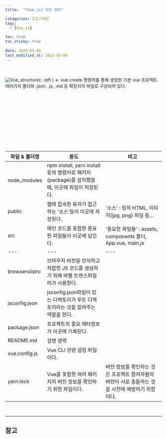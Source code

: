 ```yaml
---
title:  "[Vue.js] 구조 정리"

categories: 프로그래밍
tags:
  - [Vue.js]

toc: true
toc_sticky: true
 
date: 2023-03-08
last_modified_at: 2023-03-08
---
```


<br>

![Vue_structure](https://user-images.githubusercontent.com/96360829/223615784-81361061-804b-4ed9-a1d0-0b1eb568e7e5.png){: .left }
← vue create 명령어를 통해 생성한 기본 vue 프로젝트. 여러가지 폴더와 .json, .js, .md 등 확장자의 파일로 구성되어 있다.

<br>
<br>
<br>
<br>
<br>
<br>
<br>
<br>
<br>
<br>

|파일 & 폴더명|용도|비고|
|---|---|---|
|node_modules|npm install, yarn install 등의 명령어로 패키지(package)를 설치했을 때, 이곳에 파일이 저장된다.||
|public|웹에 접속한 유저가 접근하는 '소스'등이 이곳에 저장된다.|'소스' : 정적 HTML, 이미지(jpg, png) 파일 등...|
|src|메인 코드를 포함한 중요한 파일들이 이곳에 담긴다.|'중요한 파일들' : assets, components 폴더, App.vue, main.js|
|---|---|---|
|browserslistrc|브라우저 버전을 인식하고 적합한 JS 코드를 생성하기 위해 바벨 트랜스파일러가 사용한다.||
|jsconfig.json|jsconfig.json파일이 있는 디렉토리가 루트 디렉토리라는 것을 알려주는 역할을 한다.||
|package.json|프로젝트의 중요 메타정보가 이곳에 기록된다.||
|README.md|설명 생략||
|vue.config.js|Vue CLI 관련 설정 파일이다.||
|yarn.lock|Vue를 포함한 여러 패키지의 버전 정보를 확인하기 위한 파일이다.|버전 정보를 확인하는 것은 프로젝트 참여자들의 버전이 서로 충돌하는 것을 사전에 예방하기 위함이다.|

<br>

---
## <b>참고</b>

<!--
<div style="display: flex; align-items: center;">
  <img src="https://user-images.githubusercontent.com/96360829/223615784-81361061-804b-4ed9-a1d0-0b1eb568e7e5.png" alt="Vue_structure" style="float: left; margin-right: 20px;" width="200" height="5002031">
  <p>
    ← vue create 명령어를 통해 생성한 기본 vue 프로젝트.<br>
    여러가지 폴더와 .json, .js, .md 등 확장자의 파일로 구성되어 있다.<br>
    <br>
    입문의 입장에서 각 폴더나 파일이 어떤 역할을 하는지 궁금해 이곳에 정리해 둔다.
  </p>
</div>
-->